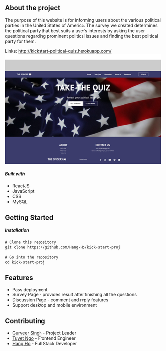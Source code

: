 ## About the project
The purpose of this website is for informing users about the various political parties in the United States of America. The survey we created determines the political party that best suits a user’s interests by asking the user questions regarding prominent political issues and finding the best political party for them.

Links: http://kickstart-political-quiz.herokuapp.com/
![sneakpeak](theSpiders.jpg)

##### Built with
* ReactJS
* JavaScript
* CSS
* MySQL

## Getting Started
##### Installation
```
# Clone this repository
git clone https://github.com/Hang-Ho/kick-start-proj

# Go into the repository
cd kick-start-proj
```

## Features
* Pass deployment
* Survey Page - provides result after finishing all the questions
* Discussion Page - comment and reply features
* Support desktop and mobile environment


## Contributing
* [Gurveer Singh](https://github.com/Gurv33r) - Project Leader
* [Tuyet Ngo](https://github.com/sara-ngo) - Frontend Engineer 
* [Hang Ho](https://github.com/Hang-Ho) - Full Stack Developer
